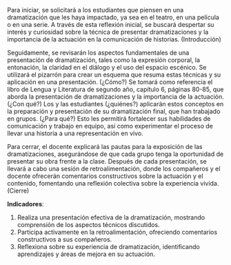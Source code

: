 Para iniciar, se solicitará a los estudiantes que piensen en una dramatización que les haya impactado, ya sea en el teatro, en una película o en una serie. A través de esta reflexión inicial, se buscará despertar su interés y curiosidad sobre la técnica de presentar dramatizaciones y la importancia de la actuación en la comunicación de historias. (Introducción)

Seguidamente, se revisarán los aspectos fundamentales de una presentación de dramatización, tales como la expresión corporal, la entonación, la claridad en el diálogo y el uso del espacio escénico. Se utilizará el pizarrón para crear un esquema que resuma estas técnicas y su aplicación en una presentación. (¿Cómo?) Se tomará como referencia el libro de Lengua y Literatura de segundo año, capítulo 6, páginas 80-85, que aborda la presentación de dramatizaciones y la importancia de la actuación. (¿Con qué?) Los y las estudiantes (¿quiénes?) aplicarán estos conceptos en la preparación y presentación de su dramatización final, que han trabajado en grupos. (¿Para qué?) Esto les permitirá fortalecer sus habilidades de comunicación y trabajo en equipo, así como experimentar el proceso de llevar una historia a una representación en vivo.

Para cerrar, el docente explicará las pautas para la exposición de las dramatizaciones, asegurándose de que cada grupo tenga la oportunidad de presentar su obra frente a la clase. Después de cada presentación, se llevará a cabo una sesión de retroalimentación, donde los compañeros y el docente ofrecerán comentarios constructivos sobre la actuación y el contenido, fomentando una reflexión colectiva sobre la experiencia vivida. (Cierre)

**Indicadores**:

1. Realiza una presentación efectiva de la dramatización, mostrando comprensión de los aspectos técnicos discutidos.
2. Participa activamente en la retroalimentación, ofreciendo comentarios constructivos a sus compañeros.
3. Reflexiona sobre su experiencia de dramatización, identificando aprendizajes y áreas de mejora en su actuación.